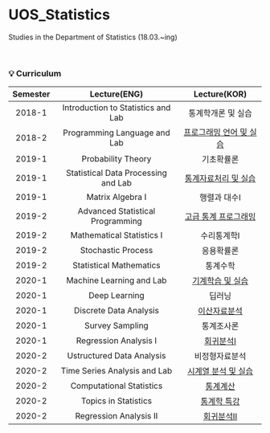 # UOS_Statistics
Studies in the Department of Statistics (18.03.~ing)

<br>

### 💡 Curriculum

|       Semester       | Lecture(ENG) | Lecture(KOR) |
|:----------------:|:----------------------------------------:|:----------------------------------------:|
| 2018-1 |   Introduction to Statistics and Lab | 통계학개론 및 실습 |
| 2018-2 |   Programming Language and Lab | [프로그래밍 언어 및 실습](https://github.com/DieKim/UOS_Statistics/tree/main/%5B18-2%5D%20Programming_Lagnuage_and_Lab) |
| 2019-1 |   Probability Theory | 기초확률론 |
| 2019-1 |   Statistical Data Processing and Lab | [통계자료처리 및 실습](https://github.com/DieKim/UOS_Statistics/tree/main/%5B19-1%5D%20Statistical_Data_Processing_and_Lab) |
| 2019-1 |   Matrix Algebra I | 행렬과 대수I |
| 2019-2 |   Advanced Statistical Programming | [고급 통계 프로그래밍](https://github.com/DieKim/UOS_Statistics/tree/main/%5B19-2%5D%20Advanced_Statistical_Programming) |
| 2019-2 |   Mathematical Statistics I | 수리통계학I |
| 2019-2 |   Stochastic Process | 응용확률론 |
| 2019-2 |   Statistical Mathematics | 통계수학 |
| 2020-1 |   Machine Learning and Lab | [기계학습 및 실습](https://github.com/DieKim/UOS_Statistics/tree/main/%5B20-1%5D%20Machine_Learning_and_Lab) |
| 2020-1 |   Deep Learning | 딥러닝 |
| 2020-1 |   Discrete Data Analysis | [이산자료분석](https://github.com/DieKim/UOS_Statistics/tree/main/%5B20-1%5D%20Discrete_Data_Analysis) |
| 2020-1 |   Survey Sampling | 통계조사론 |
| 2020-1 |   Regression Analysis I | [회귀분석I](https://github.com/DieKim/UOS_Statistics/tree/main/%5B20-1%5D%20Regression_Analysis_I) |
| 2020-2 |   Ustructured Data Analysis | 비정형자료분석 |
| 2020-2 |   Time Series Analysis and Lab | [시계열 분석 및 실습](https://github.com/DieKim/UOS_Statistics/tree/main/%5B20-2%5D%20Time_Series_Analysis_and_Lab) |
| 2020-2 |   Computational Statistics | [통계계산](https://github.com/DieKim/UOS_Statistics/tree/main/%5B20-2%5D%20Computational_Statistics) |
| 2020-2 |   Topics in Statistics | [통계학 특강](https://github.com/DieKim/UOS_Statistics/tree/main/%5B20-2%5D%20Topics_in_Statistics) |
| 2020-2 |   Regression Analysis II | [회귀분석II](https://github.com/DieKim/UOS_Statistics/tree/main/%5B20-2%5D%20Regression_Analysis_II) |
